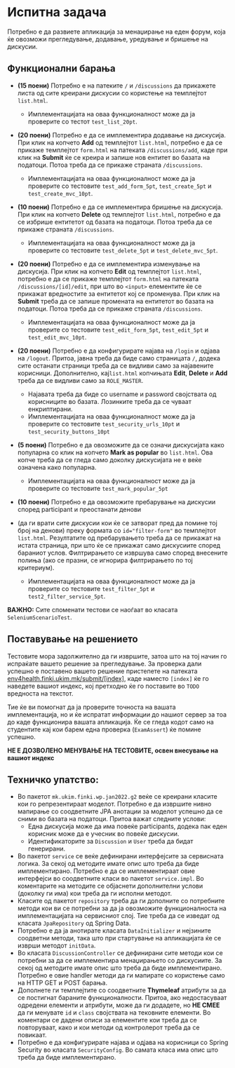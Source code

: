 # Испитна задача

Потребно е да развиете апликација за менаџирање на еден форум, која ќе овозможи прегледување, додавање, уредување и бришење на дискусии.

## Функционални барања

- **(15 поени)** Потребно е на патеките `/` и `/discussions` да прикажете листа од сите креирани дискусии со користење на темплејтот `list.html`.
    - Имплементацијата на оваа функционалност може да ја проверите со тестот `test_list_20pt`.

- **(20 поени)** Потребно е да се  имплементира додавање на дискусија. При клик на копчето **Add** од темплејтот `list.html`,
  потребно е да се прикаже темплејтот `form.html` на патеката `/discussions/add`, каде при клик на **Submit** ќе се креира и запише нов ентитет
  во базата на податоци. Потоа треба да се прикаже страната `/discussions`.
    - Имплементацијата на оваа функционалност може да ја проверите со тестовите `test_add_form_5pt`, `test_create_5pt` и `test_create_mvc_10pt`.

- **(10 поени)** Потребно е да се имплементира бришење на дискусија. При клик на копчето **Delete** од темплејтот `list.html`, потребно е да
  се избрише ентитетот од базата на податоци. Потоа треба да се прикаже страната `/discussions`.
    - Имплементацијата на оваа функционалност може да ја проверите со тестовите `test_delete_5pt` и `test_delete_mvc_5pt`.

- **(20 поени)** Потребно е да се  имплементира изменување на дискусија. При клик на копчето **Edit** од темплејтот `list.html`,
  потребно е да се прикаже темплејтот `form.html` на патеката `/discussions/[id]/edit`, при што во `<input>` елементите ќе се прикажат
  вредностите за ентитетот кој се променува. При клик на **Submit** треба да се запише промената на ентитетот во базата на податоци.
  Потоа треба да се прикаже страната `/discussions`.
    - Имплементацијата на оваа функционалност може да ја проверите со тестовите  `test_edit_form_5pt`, `test_edit_5pt` и `test_edit_mvc_10pt`.

- **(20 поени)** Потребно е да конфигурирате најава на `/login` и одјава на `/logout`. Притоа, јавна треба да биде само страницата `/`,
  додека сите останати страници треба да се видливи само за најавените корисници. Дополнително, кај`list.html` копчињата
  **Edit**, **Delete** и **Add** треба да се видливи само за `ROLE_MASTER`.
    - Најавата треба да биде со username и password својствата од корисниците во базата. Лозинките треба да се чуваат енкриптирани.
    - Имплементацијата на оваа функционалност може да ја проверите со тестовите `test_security_urls_10pt` и `test_security_buttons_10pt`

- **(5 поени)** Потребно е да овозможите да се означи дискусијата како популарна со клик на копчето **Mark as popular** во `list.html`. Ова копче
  треба да се гледа само доколку дискусијата не е веќе означена како популарна.
    - Имплементацијата на оваа функционалност може да ја проверите со тестовите `test_mark_popular_5pt`

- **(10 поени)** Потребно е да овозможите пребарување на дискусии според participant и преостанати денови 
- (да ги врати сите дискусии кои ќе се затворат пред да помине тој број на денови) преку формата со `id="filter-form"` во темплејтот `list.html`.
  Резултатите од пребарувањето треба да се прикажат на истата страница, при што ќе се прикажат само дискусиите според бараниот услов.
  Филтрирањето се извршува само според внесените полиња (ако се празни, се игнорира филтрирањето по тој критериум).
    - Имплементацијата на оваа функционалност може да ја проверите со тестовите `test_filter_5pt` и `test2_filter_service_5pt`.

**ВАЖНО:** Сите споменати тестови се наоѓаат во класата `SeleniumScenarioTest`.

## Поставување на решението
Тестовите мора задолжително да ги извршите, затоа што на тој начин го испраќате вашето решение за прегледување. За проверка
дали успешно е поставено вашето решение пристепете на патеката [env4health.finki.ukim.mk/submit/[index]](http://env4health.finki.ukim.mk/submit/index),
каде наместо `[index]` ќе го наведете вашиот индекс, кој претходно ќе го поставите во `TODO` вредноста на текстот.

Тие ќе ви помогнат да ја проверите точноста на вашата имплементација, но и ќе испратат информации до нашиот сервер за тоа до
каде функционира вашата апликација. Ќе се гледа кодот само на студентите кај кои барем една проверка (`ExamAssert`) ќе помине успешно.

**НЕ Е ДОЗВОЛЕНО МЕНУВАЊЕ НА ТЕСТОВИТЕ, освен внесување на вашиот индекс**

## Техничко упатство:
- Во пакетот `mk.ukim.finki.wp.jan2022.g2` веќе се креирани класите кои го репрезентираат моделот.
  Потребно е да извршите нивно мапирање со соодветните JPA анотации за моделот успешно да се сними во базата на податоци.
  Притоа важат следните услови:
    - Една дискусија може да има повеќе participants, додека пак еден корисник може да е учесник во повеќе дискусии.
    - Идентификаторите за `Discussion` и `User` треба да бидат генерирани.
- Во пакетот `service` се веќе дефинирани интерфејсите за сервисната логика. За секој од методите имате опис што треба
  да биде имплементирано. Потребно е да се имплементираат овие интерфејси во соодветните класи во пакетот `service.impl`.
  Во коментарите на методите се објаснети дополнителни услови (доколку ги има) кои треба да ги исполни методот.
- Класите од пакетот `repository` треба да ги дополните со потребните методи кои ви се потребни за да ја овозможите
  функционалноста на имплементацијата на сервисниот слој. Тие треба да се изведат од класата `JpaRepository` од Spring Data.
- Потребно е да ја анотирате класата `DataInitializer` и нејзините соодветни методи, така што при стартување на апликацијата ќе се изврши методот `initData`.
- Во класата `DiscussionController` се дефинирани сите методи кои се потребни за да се имплементира менаџирањето со дискусиите.
  За секој од методите имате опис што треба да биде имплементирано. Потребно е овие handler методи да ги мапирате со користење само на HTTP GET и POST барања.
- Дополнете ги темплејтите со соодветните **Thymeleaf** атрибути за да се постигнат бараните функционалности.
  Притоа, ако недостасуваат одредени елементи и атрибути, може да ги додадете, но **НЕ СМЕЕ** да ги менувате `id` и `class` својствата на тековните елементи.
  Во коментари се дадени описи за елементите кои треба да се повторуваат, како и кои методи од контролерот треба да се повикаат.
- Потребно е да конфигурирате најава и одјава на корисници со Spring Security во класата `SecurityConfig`.
  Во самата класа има опис што треба да биде имплементирано.
